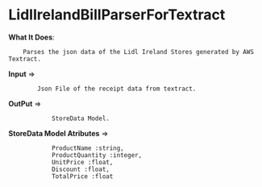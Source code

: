# LidlIrelandBillParserForTextract

<b>What It Does</b>:
		
		Parses the json data of the Lidl Ireland Stores generated by AWS Textract.

<b>Input</b> => 
			
			Json File of the receipt data from textract.

<b>OutPut</b> => 
				
				StoreData Model.

<b>StoreData Model Atributes</b> => 
                
				ProductName :string,
				ProductQuantity :integer,
				UnitPrice :float,
				Discount :float,
				TotalPrice :float
